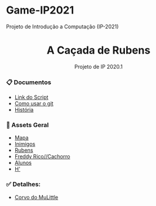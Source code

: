 # Game-IP2021
Projeto de Introdução a Computação (IP-2021)

<h1 align="center">A Caçada de Rubens</h1>
<p align="center">Projeto de IP 2020.1</p>

### :clipboard: Documentos
- [Link do Script](https://docs.google.com/document/d/1zYr8_lf9n0T7lo5kB3SmSHxj26ucqIk_dWzO4aXqUik/edit)
- [Como usar o git](https://docs.google.com/document/d/1O1CbKDdQmPPuHPe524py29n0MPCCar10N34CdKr-3fc/edit?usp=sharing)
- [História](https://docs.google.com/document/d/1PA5blmIotS3Gf44mQdyH-2iAC6LEpth3xh7RwGihBCQ/edit)

### :link: Assets Geral
- [Mapa](https://poppants.itch.io/the-road-north)
- [Inimigos](https://penusbmic.itch.io/character-pack-3)
- [Rubens](https://clembod.itch.io/warrior-free-animation-set)
- [Freddy Rico//Cachorro](https://oco.itch.io/medieval-fantasy-character-pack)
- [Alunos](https://arcadeisland.itch.io/top-down-rpg-characters)
- [H'](https://pixelplant.itch.io/chicken-sprite-sheet)


### :white_check_mark: Detalhes:
- [Corvo do MuLittle](https://smithygames.itch.io/crow-sprite)
